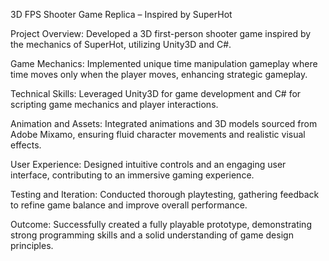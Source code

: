 3D FPS Shooter Game Replica – Inspired by SuperHot

Project Overview: Developed a 3D first-person shooter game inspired by the mechanics of SuperHot, utilizing Unity3D and C#.

Game Mechanics: Implemented unique time manipulation gameplay where time moves only when the player moves, enhancing strategic gameplay.

Technical Skills: Leveraged Unity3D for game development and C# for scripting game mechanics and player interactions.

Animation and Assets: Integrated animations and 3D models sourced from Adobe Mixamo, ensuring fluid character movements and realistic visual effects.

User Experience: Designed intuitive controls and an engaging user interface, contributing to an immersive gaming experience.

Testing and Iteration: Conducted thorough playtesting, gathering feedback to refine game balance and improve overall performance.

Outcome: Successfully created a fully playable prototype, demonstrating strong programming skills and a solid understanding of game design principles.
